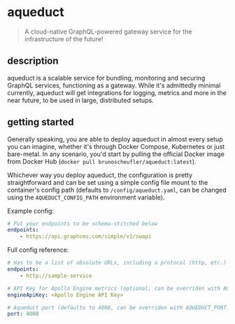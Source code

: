 # aqueduct

> A cloud-native GraphQL-powered gateway service for the infrastructure of the future!

## description

aqueduct is a scalable service for bundling, monitoring and securing GraphQL services, functioning as a gateway. While it's admittedly minimal currently, aqueduct will get integrations for logging, metrics and more in the near future, to be used in large, distributed setups.

## getting started

Generally speaking, you are able to deploy aqueduct in almost every setup you can imagine, whether it's through Docker Compose, Kubernetes or just bare-metal. In any scenario, you'd start by pulling the official Docker image from Docker Hub (`docker pull brunoscheufler/aqueduct:latest`).

Whichever way you deploy aqueduct, the configuration is pretty straightforward and can be set using a simple config file mount to the container's config path (defaults to `/config/aqueduct.yaml`, can be changed using the `AQUEDUCT_CONFIG_PATH` environment variable).

Example config:

```yaml
# Put your endpoints to be schema-stitched below
endpoints:
    - https://api.graphcms.com/simple/v1/swapi
```

Full config reference:

```yaml
# Has to be a list of absolute URLs, including a protocol (http, etc.) (somehow required)
endpoints:
    - http://sample-service

# API Key for Apollo Engine metrics (optional, can be overriden with AQUEDUCT_ENGINE_KEY)
engineApiKey: <Apollo Engine API Key>

# Aqueduct port (defaults to 4000, can be overriden with AQUEDUCT_PORT)
port: 4000
```
